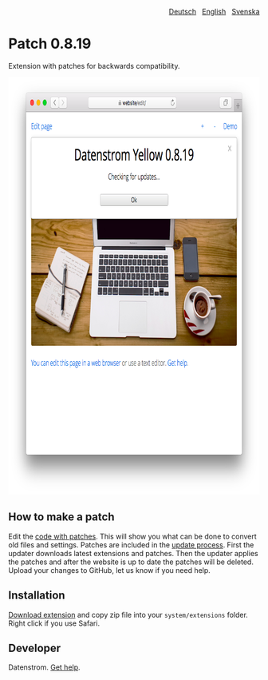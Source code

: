 <p align="right"><a href="README-de.md">Deutsch</a> &nbsp; <a href="README.md">English</a> &nbsp; <a href="README-sv.md">Svenska</a></p>

# Patch 0.8.19

Extension with patches for backwards compatibility.

<p align="center"><img src="patch-screenshot.png?raw=true" width="795" height="836" alt="Screenshot"></p>

## How to make a patch

Edit the [code with patches](https://github.com/datenstrom/yellow-extensions/blob/master/source/patch/patch.php). This will show you what can be done to convert old files and settings. Patches are included in the [update process](https://github.com/datenstrom/yellow-extensions/tree/master/source/update). First the updater downloads latest extensions and patches. Then the updater applies the patches and after the website is up to date the patches will be deleted. Upload your changes to GitHub, let us know if you need help.

## Installation

[Download extension](https://github.com/datenstrom/yellow-extensions/raw/master/zip/patch.zip) and copy zip file into your `system/extensions` folder. Right click if you use Safari.

## Developer

Datenstrom. [Get help](https://datenstrom.se/yellow/help/).
